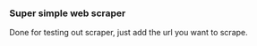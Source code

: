 ### Super simple web scraper ###
Done for testing out scraper, just add the url you want to scrape.
